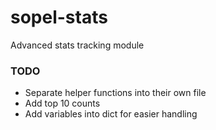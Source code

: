 # sopel-stats

Advanced stats tracking module

### TODO

* Separate helper functions into their own file
* Add top 10 counts
* Add variables into dict for easier handling
